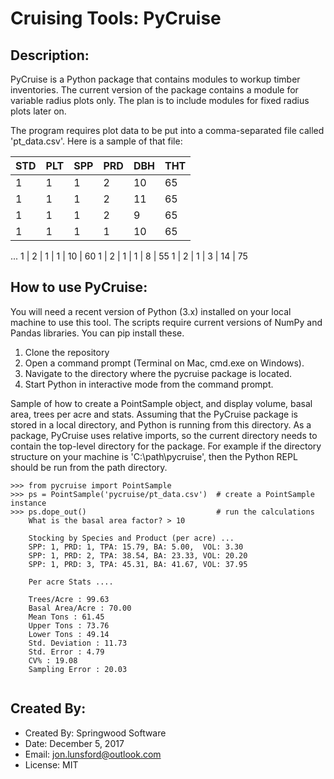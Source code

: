 # Cruising Tools:  PyCruise

## Description:
PyCruise is a Python package that contains modules to workup timber inventories.
The current version of the package contains a module for variable radius
plots only.  The plan is to include modules for fixed radius plots later on.

The program requires plot data to be put into a comma-separated file called
'pt_data.csv'.  Here is a sample of that file:


STD | PLT | SPP | PRD | DBH | THT
----| --- | --- | ----| --- | ---
1	| 1   | 1   | 2   | 10  | 65
1	| 1   | 1	| 2   | 11  | 65
1	| 1   | 1   | 2   | 9   | 65
1   | 1   | 1   | 1   | 10  | 65
...
1   | 2   | 1   | 1   | 10  | 60
1   | 2   | 1   | 1   | 8   | 55
1   | 2   | 1   | 3   | 14  | 75



## How to use PyCruise:
You will need a recent version of Python (3.x) installed on your local machine to use this tool.
The scripts require current versions of NumPy and Pandas libraries.  You can pip install these.

1.  Clone the repository
2.  Open a command prompt (Terminal on Mac, cmd.exe on Windows).
2.  Navigate to the directory where the pycruise package is located.
3.  Start Python in interactive mode from the command prompt.


Sample of how to create a PointSample object, and display volume, basal area, trees per acre and stats.
Assuming that the PyCruise package is stored in a local directory, and Python is
running from this directory.  As a package, PyCruise uses relative imports, so the current directory
needs to contain the top-level directory for the package.  For example if the directory structure
on your machine is 'C:\path\pycruise', then the Python REPL should be run from the path directory.

```
>>> from pycruise import PointSample
>>> ps = PointSample('pycruise/pt_data.csv')  # create a PointSample instance
>>> ps.dope_out()							  # run the calculations
	What is the basal area factor? > 10
	
	Stocking by Species and Product (per acre) ...
	SPP: 1, PRD: 1, TPA: 15.79, BA: 5.00,  VOL: 3.30
	SPP: 1, PRD: 2, TPA: 38.54, BA: 23.33, VOL: 20.20
	SPP: 1, PRD: 3, TPA: 45.31, BA: 41.67, VOL: 37.95
	
	Per acre Stats ....
	
	Trees/Acre : 99.63
	Basal Area/Acre : 70.00
	Mean Tons : 61.45
	Upper Tons : 73.76
	Lower Tons : 49.14
	Std. Deviation : 11.73
	Std. Error : 4.79
	CV% : 19.08
	Sampling Error : 20.03
	
```


## Created By:
* Created By:    Springwood Software
* Date:          December 5, 2017
* Email:         jon.lunsford@outlook.com
* License:       MIT


		
	
		